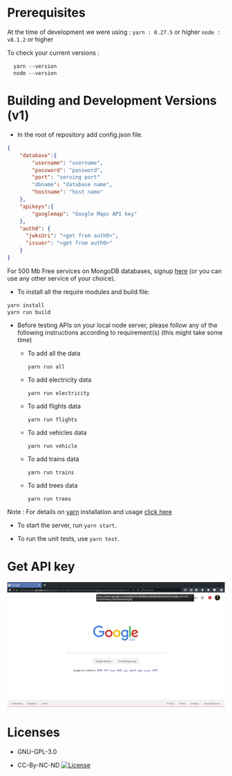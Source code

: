 # Prerequisites

At the time of development we were using :
`yarn : 0.27.5` or higher
`node : v8.1.2` or higher

To check your current versions :

```
  yarn --version
  node --version
```

# Building and Development Versions (v1)

* In the root of repository add config.json file.

```JSON
{
    "database":{
        "username": "username",
        "password": "password",
        "port": "serving port"
        "dbname": "database name",
        "hostname": "host name"
    },
    "apikeys":{
        "googlemap": "Google Maps API key"
    },
    "auth0": {
      "jwksUri": "<get from auth0>",
      "issuer": "<get from auth0>"
    }
}
```

 For 500 Mb Free services on MongoDB databases, signup [here](https://www.mlab.com/signup) (or you can use any other service of your choice).

* To install all the require modules and build file:

```
yarn install
yarn run build
```

* Before testing APIs on your local node server, please follow any of the following instructions according to requirement(s) (this might take some time)

    * To add all the data 
       ```
       yarn run all
       ```
    * To add electricity data
      ```
      yarn run electricity
      ``` 
    * To add flights data
      ```
      yarn run flights
      ```
    * To add vehicles data
      ```
      yarn run vehicle
      ```
    * To add trains data
      ```
      yarn run trains
      ```
    * To add trees data
      ```
      yarn run trees
      ```
      
Note : For details on [yarn](https://yarnpkg.com) installation and usage [click here](https://yarnpkg.com/en/docs/usage)

* To start the server, run `yarn start`.

* To run the unit tests, use `yarn test`.

# Get API key

![api key](./gif/api.gif)

# Licenses

* GNU-GPL-3.0

* CC-By-NC-ND [![License](https://i.creativecommons.org/l/by-nc-nd/4.0/88x31.png)](http://creativecommons.org/licenses/by-nc-nd/4.0/)
